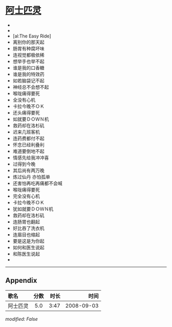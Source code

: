 # [阿士匹灵](https://music.163.com/song?id=409931780)

* 
* 
* [al:The Easy Ride]
* 离别你的那天起
* 肠胃有种腐坏味
* 连视觉都极依稀
* 想举手也举不起
* 谁是我的口香糖
* 谁是我的特效药
* 如若脑袋记不起
* 神经总不会想不起
* 喉咙痛得要死
* 全没有心机
* 卡拉今晚不ＯＫ
* 还头痛得要死
* 如就要ＤＯＷＮ机
* 救药却在洛杉矶
* 迟来几班客机
* 连药费都付不起
* 怀念已经利叠利
* 难道要倒地不起
* 情感先给我冲冲喜
* 过得到今晚
* 其后尚有两万晚
* 炼过仙丹 亦怕孤单
* 还害怕再吃再痛都不会喊
* 喉咙痛得要死
* 完全没有心机
* 卡拉今晚不ＯＫ
* 犹如就要ＤＯＷＮ机
* 救药却在洛杉矶
* 连肠胃也翻起
* 好比吞了洗衣机
* 连眉目也缩起
* 要是这是为你起
* 如何和医生说起
* 和陈医生说起
* 


---

## Appendix

|歌名|分数|时长|时间|
|:---|:---:|---:|---:|
|阿士匹灵|5.0|3:47|2008-09-03

*modified: False*